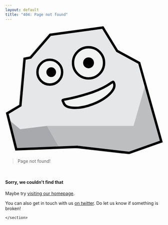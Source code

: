 ```yaml
---
layout: default
title: "404: Page not found"
---
```


<section class="container">
  <section class="row">
    <section class="quote-container">
      <section class="rocky">
        <a href="/">
          <svg xmlns="http://www.w3.org/2000/svg" xmlns:xlink="http://www.w3.org/1999/xlink" version="1.1" id="Layer_1" x="0" y="0" viewBox="0 0 263.8 213.2" enable-background="new 0 0 263.8 213.2" xml:space="preserve">
            <g id="Face1_3_">
              <polygon id="Outline_25_" fill="#E6E7E8" points="39 50.7 72 12.7 160 0.7 184 39.7 221 59.7 258 190.7 204 209.7 117 199.7 15 203.7 0 143.7 22 130.7 29 52.7 "/>
              <polygon id="Shade1_3_" fill="#A7A9AC" points="18.6 205.6 6.1 156.1 24.9 171.7 69.9 166.2 91 203.4 "/>
              <polygon id="Shade2_3_" fill="#BCBEC0" points="69.9 166.2 160.4 166.2 214.9 166.2 234.6 97.3 261.4 192.2 196.9 212.7 109.9 202.7 91 203.4 "/>
              <circle fill="#F1F2F2" stroke="#000000" stroke-width="4" stroke-miterlimit="10" cx="74.6" cy="76.6" r="20.7"/>
              <circle fill="#F1F2F2" stroke="#000000" stroke-width="4" stroke-miterlimit="10" cx="139.5" cy="61" r="26"/>
              <path fill="#F1F2F2" d="M182.4 95.7c-2.7-8.8-1.4 3.4-42.2 16.3 -48.5 15.3-46 6.5-42.2 16.3 3.8 9.8 25.7 10.4 49 1.5S185.5 105.7 182.4 95.7z"/>
              <path fill="none" stroke="#000000" stroke-width="4" stroke-miterlimit="10" d="M182.4 95.7c-2.7-8.8-1.4 3.4-42.2 16.3 -48.5 15.3-46 6.5-42.2 16.3 3.8 9.8 25.7 10.4 49 1.5S185.5 105.7 182.4 95.7z"/>
              <circle stroke="#000000" stroke-width="2" stroke-miterlimit="10" cx="77" cy="76.6" r="7.1"/>
              <circle stroke="#000000" stroke-width="4" stroke-miterlimit="10" cx="139.5" cy="61" r="7.1"/>
              <polygon id="Outline_24_" fill="none" stroke="#000000" stroke-width="4" stroke-miterlimit="10" points="42.4 52.2 75.4 14.2 163.4 2.2 187.4 41.2 224.4 61.2 261.4 192.2 207.4 211.2 120.4 201.2 18.4 205.2 3.4 145.2 25.4 132.2 32.4 54.2 "/>
            </g>
          </svg>
      </a>
      </section>
      <blockquote>
        <p>Page not found!</p>
      </blockquote>
    </section>
    <br>
    <section class="content-box">
      <h1>Sorry, we couldn't find that</h1>
      <p>Maybe try <a href="/">visiting our homepage</a>.</p>
      <p>You can also get in touch with us <a href="http://twitter.com/cssanimation">on twitter</a>. Do let us know if something is broken!</p>
    </section>
    <section>

    </section>
  </section>
  </section>
</section>
